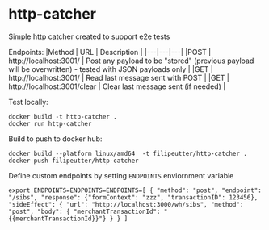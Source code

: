 # http-catcher
Simple http catcher created to support e2e tests

Endpoints:
|Method | URL | Description |
|---|---|---|
|POST | http://localhost:3001/ | Post any payload to be "stored" (previous payload will be overwritten) - tested with JSON payloads only |
|GET |  http://localhost:3001/ | Read last message sent with POST |
|GET |  http://localhost:3001/clear | Clear last message sent (if needed) |

Test locally:
```shell
docker build -t http-catcher .
docker run http-catcher
```


Build to push to docker hub:
```shell
docker build --platform linux/amd64  -t filipeutter/http-catcher .
docker push filipeutter/http-catcher
```

Define custom endpoints by setting `ENDPOINTS` enviornment variable
```shell
export ENDPOINTS=ENDPOINTS=ENDPOINTS=[ { "method": "post", "endpoint": "/sibs", "response": {"formContext": "zzz", "transactionID": 123456}, "sideEffect": { "url": "http://localhost:3000/wh/sibs", "method": "post", "body": { "merchantTransactionId": "{{merchantTransactionId}}"} } } ]
```
